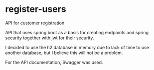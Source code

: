 # register-users
 API for customer registration
 
 API that uses spring boot as a basis for creating endpoints and spring security together with jwt for their security.

 I decided to use the h2 database in memory due to lack of time to use another database, but I believe this will not be a problem.

 For the API documentation, Swagger was used.

